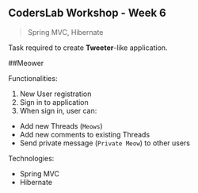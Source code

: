 ## CodersLab Workshop - Week 6
>Spring MVC, Hibernate

Task required to create **Tweeter**-like application.

##Meower

Functionalities:
1. New User registration
2. Sign in to application
3. When sign in, user can:
* Add new Threads (`Meows`)
* Add new comments to existing Threads
* Send private message (`Private Meow`) to other users

Technologies:
* Spring MVC
* Hibernate 